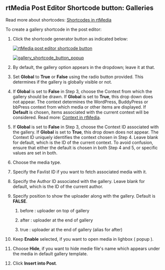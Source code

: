 ## rtMedia Post Editor Shortcode button: Galleries


Read more about shortcodes: [Shortcodes in rtMedia](../features/shortcodes/gallery.md)

To create a gallery shortcode in the post editor:

1. Click the shortcode generator button as indicated below:

    [![rtMedia post editor shortcode button](https://rtcamp.com/wp-content/uploads/2013/11/image17.png)](https://rtcamp.com/wp-content/uploads/2013/11/image17.png)

    [![gallery_shortcode_button_popup](https://cloud.githubusercontent.com/assets/7771963/7118275/aad53c14-e21b-11e4-8e8e-5e62cf3ffe27.png)](https://cloud.githubusercontent.com/assets/7771963/7118275/aad53c14-e21b-11e4-8e8e-5e62cf3ffe27.png)

2. By default, the gallery option appears in the dropdown; leave it at that.

3. Set **Global** to **True** or **False** using the radio button provided. This determines if the gallery is globally visible or not.

4. If **Global** is set to **False** in Step 3, choose the Context from which the gallery should be drawn.
   If **Global** is set to **True**, this drop down does not appear. The context determines the WordPress, BuddyPress or bbPress context from which media or other items are displayed.
   If **Default** is chosen, items associated with the current context will be considered. Read more: [Context in rtMedia](/rtmedia/developer/context/).

5. If **Global** is set to **False** in Step 3, choose the Context ID associated with the gallery. If **Global** is set to **True**, this drop down does not appear. The Context ID uniquely identifies the context chosen in Step 4. Leave blank for default, which is the ID of the current context.
To avoid confusion, ensure that either the default is chosen in both Step 4 and 5, or specific values are set in both.

6. Choose the media type.

7. Specify the Favlist ID if you want to fetch associated media with it.

8. Specify the Author ID associated with the gallery. Leave blank for default, which is the ID of the current author.

9. Specify position to show the uploader along with the gallery. Default is **FALSE**.

	1. before : uploader on top of gallery

	2. after : uploader at the end of gallery

	3. true : uploader at the end of gallery (alias for after)

10. Keep **Enable** selected, if you want to open media in lighbox ( popup ).

11. Choose **Hide**, if you want to hide medie file's name which appears under the media in default gallery template.

12. Click **Insert into Post**.
